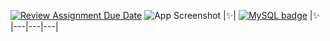 [![Review Assignment Due Date](https://classroom.github.com/assets/deadline-readme-button-24ddc0f5d75046c5622901739e7c5dd533143b0c8e959d652212380cedb1ea36.svg)](https://classroom.github.com/a/xXMpJj6k)
![App Screenshot](https://i.ibb.co/k4yyfvT/ssad.jpg)
|✨| [![MySQL badge](https://img.shields.io/badge/se%20Live-fff?style=for-the-badge&logo=&logoColor=white)](https://smakriket.netlify.app) |✨
|---|---|---|

